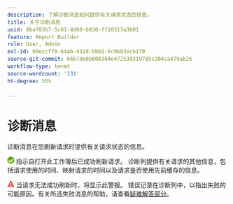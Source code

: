 ```yaml
---
description: 了解诊断消息如何提供有关请求状态的信息。
title: 关于诊断消息
uuid: 8ba783b7-5c81-4d60-b830-ff10313a3b01
feature: Report Builder
role: User, Admin
exl-id: 09eccff0-64ab-432d-bbb1-6c9b83ecb170
source-git-commit: 66b7de0b008364e47253d319785c204ca479ab26
workflow-type: tm+mt
source-wordcount: '131'
ht-degree: 55%

---
```


# 诊断消息

诊断消息在您刷新请求时提供有关请求状态的信息。

![绿色复选标记图标，指示请求已成功刷新。](assets/icon_notice_success.gif) 指示自打开此工作簿后已成功刷新请求。 诊断列提供有关请求的其他信息，包括请求使用的时间、映射请求的时间以及请求是否使用先前缓存的信息。

![带有感叹号的红色三角形图标，表示请求刷新失败。](assets/icon_notice_warn.gif) 当请求无法成功刷新时，将显示此警报。 错误记录在诊断列中，以指出失败的可能原因。有关所选失败消息的帮助，请查看[疑难解答部分](/help/analyze/report-builder/troubleshoot.md)。
